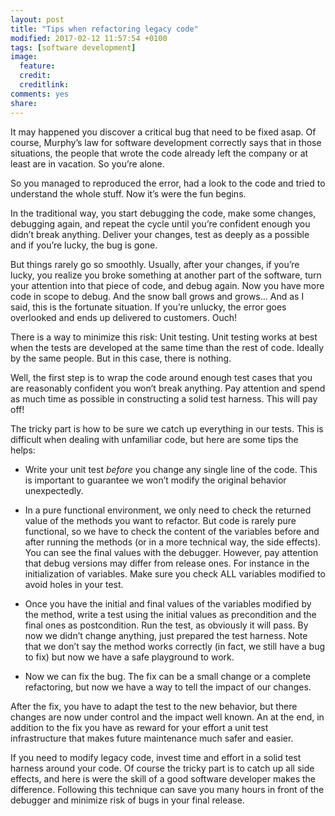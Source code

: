 ```yaml
---
layout: post
title: "Tips when refactoring legacy code"
modified: 2017-02-12 11:57:54 +0100
tags: [software development]
image:
  feature: 
  credit: 
  creditlink: 
comments: yes
share: 
---
```


It may happened you discover a critical bug that need to be fixed asap. Of course, Murphy’s law for software development correctly says that in those situations, the people that wrote the code already left the company or at least are in vacation. So you’re alone. 

So you managed to reproduced the error,  had a look to the code and tried to understand the whole stuff. Now it’s were the fun begins.

In the traditional way, you start debugging the code, make some changes, debugging again, and  repeat the cycle until you’re confident enough you didn’t break anything. Deliver your changes, test as deeply as a possible and if you’re lucky, the bug is gone.

But things rarely go so smoothly. Usually, after your changes, if you’re lucky, you realize you broke something at another part of the software, turn your attention into that piece of code, and debug again. Now you have more code in scope to debug. And the snow ball grows and grows... And as I said, this is the fortunate situation. If you’re unlucky, the error goes overlooked and ends up delivered to customers. Ouch!

There is a way to minimize this risk: Unit testing. Unit testing works at best when the tests are developed at the same time than the rest of code. Ideally by the same people. But in this case,  there is nothing. 

Well, the first step is to wrap the code around enough test cases that you are reasonably confident you won’t break anything. Pay attention and spend as much time as possible in constructing a solid test harness. This will pay off!

The tricky part is how to be sure we catch up everything in our tests. This is difficult when dealing with unfamiliar code, but here are some tips the helps:

* Write your unit test *before* you change any single line of the code. This is important to guarantee we won’t modify the original behavior unexpectedly.

* In a pure functional environment, we only need to check the returned value of the methods you want to refactor. But code is rarely pure functional, so we have to check the content of the variables before and after running the methods (or in a more technical way, the side effects).  You can see the final values with the debugger. However, pay attention that debug versions may differ from release ones. For instance in the initialization of variables. Make sure you check ALL variables modified to avoid holes in your test.

* Once you have the initial and final values of the variables modified by the method, write a test using the initial values as precondition and the final ones as postcondition. Run the test, as obviously it will pass. By now we didn’t change anything, just prepared the test harness. Note that we don’t say the method works correctly (in fact, we still have a bug to fix) but now we have a safe playground to work.

* Now we can fix the bug. The fix can be a small change or a complete refactoring, but now we have a way to tell the impact of our changes. 

After the fix, you have to adapt the test to the new behavior, but there changes are now under control and the impact well known.  An at the end, in addition to the fix you have as reward for your effort a unit test infrastructure that makes future maintenance much safer and easier.

If you need to modify legacy code, invest time and effort in a solid test harness around your code. Of course the tricky part is to catch up all side effects, and  here is were the skill of a good software developer makes the difference. Following this technique can save you many hours in front of the debugger and minimize risk of bugs in your final release.

